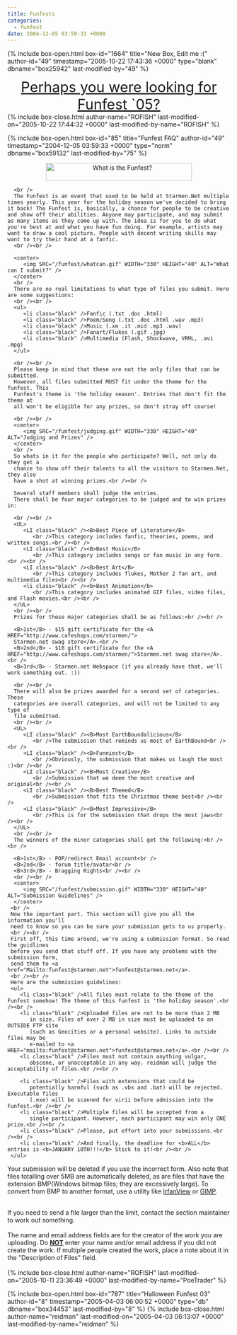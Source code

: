 ```yaml
---
title: Funfests
categories:
  - funfest
date: 2004-12-05 03:59:33 +0000
---
```

{% include box-open.html box-id="1664" title="New Box, Edit me :(" author-id="49" timestamp="2005-10-22 17:43:36 +0000" type="blank" dbname="box25942" last-modified-by="49" %}
<center><font size="+3"><a href="/funfest05">Perhaps you were looking for Funfest `05?</a></font></center>
{% include box-close.html author-name="ROFISH" last-modified-on="2005-10-22 17:44:32 +0000" last-modified-by-name="ROFISH" %}

{% include box-open.html box-id="85" title="Funfest FAQ" author-id="49" timestamp="2004-12-05 03:59:33 +0000" type="norm" dbname="box59132" last-modified-by="75" %}
<center>
<img SRC="/funfest/whatis.gif" WIDTH="330" HEIGHT="40" ALT="What is the Funfest?" />
</center>

      <br />
      The Funfest is an event that used to be held at Starmen.Net multiple times yearly. This year for the holiday season we've decided to bring it back! The Funfest is, basically, a chance for people to be creative and show off their abilities. Anyone may participate, and may submit as many items as they come up with. The idea is for you to do what you're best at and what you have fun doing. For example, artists may want to draw a cool picture. People with decent writing skills may want to try their hand at a fanfic.
      <br /><br />

      <center>
         <img SRC="/funfest/whatcan.gif" WIDTH="330" HEIGHT="40" ALT="What can I submit?" />
      </center>
      <br />
      There are no real limitations to what type of files you submit. Here are some suggestions:
      <br /><br />
      <ul>
         <li class="black" />Fanfic (.txt .doc .html)
         <li class="black" />Poem/Song (.txt .doc .html .wav .mp3)
         <li class="black" />Music (.xm .it .mid .mp3 .wav)
         <li class="black" />Fanart/Flukes (.gif .jpg)
         <li class="black" />Multimedia (Flash, Shockwave, VRML, .avi .mpg)
      </ul>

      <br /><br />
      Please keep in mind that these are not the only files that can be submitted.
      However, all files submitted MUST fit under the theme for the funfest. This
      Funfest's theme is 'the holiday season'. Entries that don't fit the theme at
      all won't be eligible for any prizes, so don't stray off course!

      <br /><br />
      <center>
         <img SRC="/funfest/judging.gif" WIDTH="330" HEIGHT="40" ALT="Judging and Prizes" />
      </center>
      <br />
      So whats in it for the people who participate? Well, not only do they get a
      chance to show off their talents to all the visitors to Starmen.Net, they also
      have a shot at winning prizes.<br /><br />

      Several staff members shall judge the entries.
      There shall be four major categories to be judged and to win prizes in:

      <br /><br />
      <UL>
         <LI class="black" /><B>Best Piece of Literature</B>
            <br />This category includes fanfic, theories, poems, and written songs.<br /><br />
         <LI class="black" /><B>Best Music</B>
            <br />This category includes songs or fan music in any form.<br /><br />
         <LI class="black" /><B>Best Art</B>
            <br />This category includes flukes, Mother 2 fan art, and multimedia files<br /><br />
         <li class="black" /><b>Best Animation</b>
            <br />This category includes animated GIF files, video files, and Flash movies.<br /><br />
      </UL>
      <br /><br />
      Prizes for these major categories shall be as follows:<br /><br />

      <B>1st</B> - $15 gift certificate for the <A HREF="http://www.cafeshops.com/starmen/">
      Starmen.net swag store</A>.<br />
      <B>2nd</B> - $10 gift certificate for the <A HREF="http://www.cafeshops.com/starmen/">Starmen.net swag store</A>.<br />
      <B>3rd</B> - Starmen.net Webspace (if you already have that, we'll work something out. :))

      <br /><br />
      There will also be prizes awarded for a second set of categories. These
      categories are overall categories, and will not be limited to any type of
      file submitted.
      <br /><br />
      <UL>
         <LI class="black" /><B>Most EarthBoundalicious</B>
            <br />The submission that reminds us most of EarthBound<br /><br />
         <LI class="black" /><B>Funniest</B>
            <br />Obviously, the submission that makes us laugh the most :)<br /><br />
         <LI class="black" /><B>Most Creative</B>
            <br />Submission that we deem the most creative and original<br /><br />
         <LI class="black" /><B>Best Themed</B>
            <br />Submission that fits the Christmas theme best<br /><br />
         <LI class="black" /><B>Most Impressive</B>
            <br />This is for the submission that drops the most jaws<br /><br />
      </UL>
      <br /><br />
      The winners of the minor categories shall get the following:<br /><br />

      <B>1st</B> - POP/redirect Email account<br />
      <B>2nd</B> - forum title/avatar<br />
      <B>3rd</B> - Bragging Rights<br /><br />
      <br /><br />
      <center>
         <img SRC="/funfest/submission.gif" WIDTH="330" HEIGHT="40" ALT="Submission Guidelines" />
      </center>
     <br />
     Now the important part. This section will give you all the information you'll
     need to know so you can be sure your submission gets to us properly.
     <br /><br />
     First off, this time around, we're using a submission format. So read the guidlines
     before you send that stuff off. If you have any problems with the submission form,
     send them to <a href="Mailto:funfest@starmen.net">funfest@starmen.net</a>.
     <br /><br />
     Here are the submission guidelines:
     <ul>
        <li class="black" />All files must relate to the theme of the Funfest somehow! The theme of this funfest is 'the holiday season'.<br /><br />
        <li class="black" />Uploaded files are not to be more than 2 MB
           in size. Files of over 2 MB in size must be uploaded to an OUTSIDE FTP site
           (such as Geocities or a personal website). Links to outside files may be
           e-mailed to <a HREF="mailto:funfest@starmen.net">funfest@starmen.net</a>.<br /><br />
        <li class="black" />Files must not contain anything vulgar,
           obscene, or unacceptable in any way. reidman will judge the acceptability of files.<br /><br />

        <li class="black" />Files with extensions that could be
           potentially harmful (such as .vbs and .bat) will be rejected. Executable files
           (.exe) will be scanned for virii before admission into the Funfest.<br /><br />
        <li class="black" />Multiple files will be accepted from a
           single participant. However, each participant may win only ONE prize.<br /><br />
        <li class="black" />Please, put effort into your submissions.<br /><br />
        <li class="black" />And finally, the deadline for <b>ALL</b> entries is <b>JANUARY 10TH!!!</b> Stick to it!<br /><br />
     </ul>

   Your submission will be deleted if you use the incorrect form.  Also note
   that files totalling over 5MB are automatically deleted, as are files that
   have the extension BMP(Windows bitmap files; they are excessively large).
   To convert from BMP to another format, use a utility like
   <a href="http://www.irfanview.com/">IrfanView</a> or <a href="http://gimp.org">GIMP</a>.
   <br /><br />

   If you need to send a file larger than the limit, contact the section
   maintainer to work out something.
   <br /><br />
   The name and email address fields are for the creator of the work you
      are uploading.  Do <b><u>NOT</u></b> enter your name and/or email address if you did not
      create the work.  If multiple people created the work, place a note
      about it in the "Description of Files" field.
<br /><br />
{% include box-close.html author-name="ROFISH" last-modified-on="2005-10-11 23:36:49 +0000" last-modified-by-name="PoeTrader" %}

{% include box-open.html box-id="787" title="Halloween Funfest 03" author-id="8" timestamp="2005-04-03 06:00:52 +0000" type="db" dbname="box34453" last-modified-by="8" %}
<navigator group="Fanart|Funfest" /><displaytor mode="thumbnail" />
{% include box-close.html author-name="reidman" last-modified-on="2005-04-03 06:13:07 +0000" last-modified-by-name="reidman" %}
